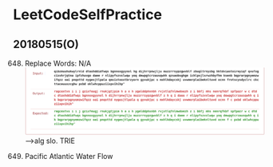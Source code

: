 # LeetCodeSelfPractice
## 20180515(O)
648. Replace Words: N/A
![image](https://github.com/s5453489/LeetCodeSelfPractice/blob/master/648ErrorMessage.png?raw=true)
-->alg slo. TRIE

417. Pacific Atlantic Water Flow
